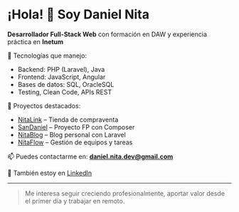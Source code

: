 # ¡Hola! 👋 Soy Daniel Nita

**Desarrollador Full-Stack Web** con formación en DAW y experiencia práctica en **Inetum**

🔧 Tecnologías que manejo:
- Backend: PHP (Laravel), Java
- Frontend: JavaScript, Angular
- Bases de datos: SQL, OracleSQL
- Testing, Clean Code, APIs REST

🚀 Proyectos destacados:
- [NitaLink](https://github.com/NitaProjects/NitaLink) – Tienda de compraventa
- [SanDaniel](https://github.com/NitaProjects/SanDaniel) – Proyecto FP con Composer
- [NitaBlog](https://github.com/NitaProjects/NitaBlog) – Blog personal con Laravel
- [NitaFlow](https://github.com/NitaProjects/NitaFlow) – Gestión de equipos y tareas

📫 Puedes contactarme en: **daniel.nita.dev@gmail.com**

🔗 También estoy en [LinkedIn](https://www.linkedin.com/in/danielnitadev)

---

> Me interesa seguir creciendo profesionalmente, aportar valor desde el primer día y trabajar en remoto.
